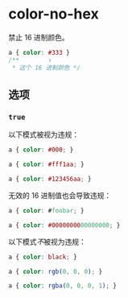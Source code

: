 # color-no-hex

禁止 16 进制颜色。

```css
a { color: #333 }
/**        ↑
 * 这个 16 进制颜色 */
```

## 选项

### `true`

以下模式被视为违规：

```css
a { color: #000; }
```

```css
a { color: #fff1aa; }
```

```css
a { color: #123456aa; }
```

无效的 16 进制值也会导致违规：

```css
a { color: #foobar; }
```

```css
a { color: #0000000000000000; }
```

以下模式*不*被视为违规：

```css
a { color: black; }
```

```css
a { color: rgb(0, 0, 0); }
```

```css
a { color: rgba(0, 0, 0, 1); }
```
